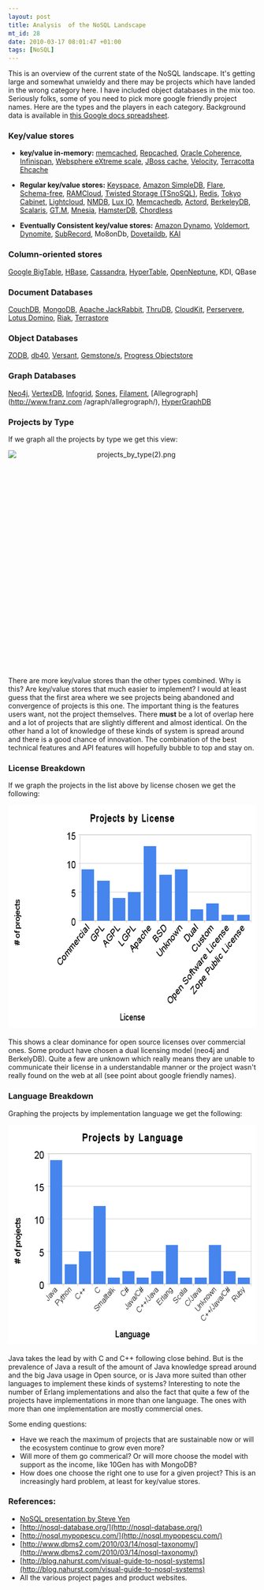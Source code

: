 ```yaml
--- 
layout: post
title: Analysis  of the NoSQL Landscape
mt_id: 28
date: 2010-03-17 08:01:47 +01:00
tags: [NoSQL]
---
```


This is an overview of the current state of the NoSQL landscape. It's getting large and somewhat unwieldy and there may be projects which have landed in the wrong category here. I have included object databases in the mix too. Seriously folks, some of you need to pick more google friendly project names. Here are the types and the players in each category. Background data is available in [this Google docs spreadsheet](https://spreadsheets.google.com/ccc?key=0AivRtF1K3Ma7dHFpWjllNVBnNlhyT0Y2WkpDMGdiU2c&hl=en).

### Key/value stores
* __key/value in-memory:__ [memcached](http://memcached.org/), [Repcached](http://repcached.lab.klab.org/), [Oracle Coherence](http://www.oracle.com/technology/products/coherence/index.html), [Infinispan](http://www.jboss.org/infinispan), [Websphere eXtreme scale](http://www-01.ibm.com/software/webservers/appserv/extremescale/), [JBoss cache](http://www.jboss.org/jbosscache), [Velocity](http://blogs.msdn.com/velocity/default.aspx), [Terracotta Ehcache](http://www.terracotta.org/)

* __Regular key/value stores:__ [Keyspace](http://scalien.com/keyspace/), [Amazon SimpleDB](http://aws.amazon.com/simpledb/), [Flare](http://labs.gree.jp/Top/OpenSource/Flare-en.html), [Schema-free](http://code.google.com/p/schemafree/),  [RAMCloud](http://fiz.stanford.edu:8081/display/ramcloud/Home), [Twisted Storage (TSnoSQL)](http://twistedstorage.sourceforge.net/), [Redis](http://code.google.com/p/redis/), [Tokyo Cabinet](http://1978th.net/tokyocabinet/), [Lightcloud](http://opensource.plurk.com/LightCloud/), [NMDB](http://blitiri.com.ar/p/nmdb/), [Lux IO](http://luxio.sourceforge.net/), [Memcachedb](http://memcachedb.org/), [Actord](http://code.google.com/p/actord/), [BerkeleyDB](http://www.oracle.com/technology/products/berkeley-db/index.html), [Scalaris](http://code.google.com/p/scalaris/), [GT.M](http://fisglobal.com/Products/TechnologyPlatforms/GTM/index.htm), [Mnesia](http://www.erlang.org/doc/apps/mnesia/index.html), [HamsterDB](http://hamsterdb.com/), [Chordless](http://sourceforge.net/projects/chordless/)

* __Eventually Consistent key/value stores:__ [Amazon Dynamo](http://en.wikipedia.org/wiki/Dynamo_%28storage_system%29), [Voldemort](http://project-voldemort.com/), [Dynomite](http://wiki.github.com/cliffmoon/dynomite/), [SubRecord](http://subrecord.org/), Mo8onDb, [Dovetaildb](http://millstonecw.com/dovetaildb/), [KAI](http://sourceforge.net/projects/kai/)

### Column-oriented stores
[Google BigTable](http://labs.google.com/papers/bigtable.html), [HBase](http://hadoop.apache.org/hbase/), [Cassandra](http://cassandra.apache.org/), [HyperTable](http://hypertable.org/), [OpenNeptune](http://code.google.com/p/openneptune/), KDI, QBase

### Document Databases
[CouchDB](http://couchdb.apache.org/), [MongoDB](http://www.mongodb.org/display/DOCS/Home), [Apache JackRabbit](http://jackrabbit.apache.org/), [ThruDB](http://code.google.com/p/thrudb/), [CloudKit](http://getcloudkit.com/), [Perservere](http://www.persvr.org/), [Lotus Domino](http://www-01.ibm.com/software/lotus/products/domino/), [Riak](http://riak.basho.com/), [Terrastore](http://code.google.com/p/terrastore/)

### Object Databases
[ZODB](http://zodb.org/), [db40](http://db4o.com/), [Versant](http://www.versant.com/), [Gemstone/s](http://www.gemstone.com/), [Progress Objectstore](http://web.progress.com/en/index.html)

### Graph Databases
[Neo4j](http://neo4j.org/), [VertexDB](http://www.dekorte.com/projects/opensource/vertexdb/), [Infogrid](http://infogrid.org/), [Sones](http://www.sones.com/home), [Filament](http://sourceforge.net/projects/filament/), [Allegrograph](http://www.franz.com
/agraph/allegrograph/), [HyperGraphDB](http://www.kobrix.com/hgdb.jsp)  

### Projects by Type

If we graph all the projects by type we get this view:

<img alt="projects_by_type(2).png" src="../../../images/projects_by_type%282%29.png" width="597" height="438" class="mt-image-center" style="text-align: center; display: block; margin: 0 auto 20px;" />

There are more key/value stores than the other types combined. Why is this? Are key/value stores that much easier to implement? I would at least guess that the first area where we see projects being abandoned and convergence of projects is this one. The important thing is the features users want, not the project themselves. There __must__ be a lot of overlap here and a lot of projects that are slightly different and almost identical. On the other hand a lot of knowledge of these kinds of system is spread around and there is a good chance of innovation. The combination of the best technical features and API features will hopefully bubble to top and stay on. 

### License Breakdown

If we graph the projects in the list above by license chosen we get the following:

<img alt="projects_by_license(2).png" src="/assets/images/projects_by_license%282%29.png" width="651" height="452" class="mt-image-center" style="text-align: center; display: block; margin: 0 auto 20px;" />

This shows a clear dominance for open source licenses over commercial ones. Some product have chosen a dual licensing model (neo4j and BerkelyDB). Quite a few are unknown which really means they are unable to communicate their license in a understandable manner or the project wasn't really found on the web at all (see point about google friendly names). 

### Language Breakdown

Graphing the projects by implementation language we get the following:

<img alt="projects_by_language(4).png" src="/assets/images/projects_by_language%284%29.png" width="594" height="445" class="mt-image-center" style="text-align: center; display: block; margin: 0 auto 20px;" />

Java takes the lead by with C and C++ following close behind. But is the prevalence of Java a result of the amount of Java knowledge spread around and the big Java usage in Open source, or is Java more suited than other languages to implement these kinds of systems? Interesting to note the number of Erlang implementations and also the fact that quite a few of the projects have implementations in more than one language. The ones with more than one implementation are mostly commercial ones. 

Some ending questions:  
* Have we reach the maximum of projects that are sustainable now or will the ecosystem continue to grow even more? 
* Will more of them go commerical? Or will more choose the model with support as the income, like 10Gen has with MongoDB?
* How does one choose the right one to use for a given project? This is an increasingly hard problem, at least for key/value stores.

### References:

* [NoSQL presentation by Steve Yen](http://dl.getdropbox.com/u/2075876/nosql-steve-yen.pdf)
* [http://nosql-database.org/](http://nosql-database.org/)
* [http://nosql.mypopescu.com/](http://nosql.mypopescu.com/)
* [http://www.dbms2.com/2010/03/14/nosql-taxonomy/](http://www.dbms2.com/2010/03/14/nosql-taxonomy/)
* [http://blog.nahurst.com/visual-guide-to-nosql-systems](http://blog.nahurst.com/visual-guide-to-nosql-systems)
* All the various project pages and product websites. 
